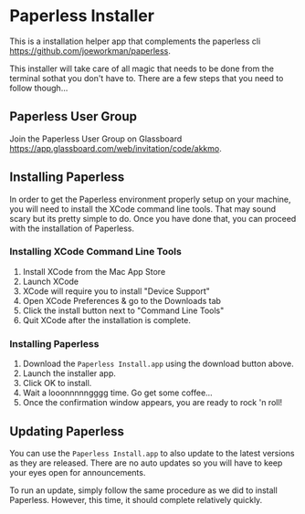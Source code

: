 Paperless Installer
=================

This is a installation helper app that complements the paperless cli <https://github.com/joeworkman/paperless>. 

This installer will take care of all magic that needs to be done from the terminal sothat you don't have to. There are a few steps that you need to follow though…

## Paperless User Group

Join the Paperless User Group on Glassboard <https://app.glassboard.com/web/invitation/code/akkmo>.

## Installing Paperless

In order to get the Paperless environment properly setup on your machine, you will need to install the XCode command line tools. That may sound scary but its pretty simple to do. Once you have done that, you can proceed with the installation of Paperless. 

### Installing XCode Command Line Tools

1. Install XCode from the Mac App Store
2. Launch XCode
3. XCode will require you to install "Device Support"
4. Open XCode Preferences & go to the Downloads tab
5. Click the install button next to "Command Line Tools"
6. Quit XCode after the installation is complete. 

### Installing Paperless

1. Download the `Paperless Install.app` using the download button above. 
2. Launch the installer app. 
3. Click OK to install.
4. Wait a looonnnnngggg time. Go get some coffee…
5. Once the confirmation window appears, you are ready to rock 'n roll!


## Updating Paperless

You can use the `Paperless Install.app` to also update to the latest versions as they are released. There are no auto updates so you will have to keep your eyes open for announcements. 

To run an update, simply follow the same procedure as we did to install Paperless. However, this time, it should complete relatively quickly. 

